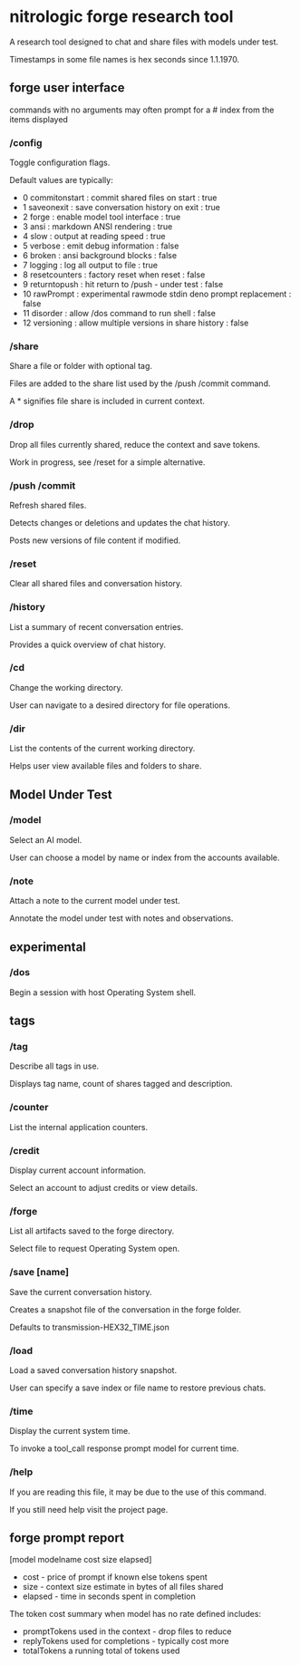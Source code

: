 # nitrologic forge research tool

A research tool designed to chat and share files with models under test.

Timestamps in some file names is hex seconds since 1.1.1970.

## forge user interface

commands with no arguments may often prompt for a # index from
the items displayed

### /config

Toggle configuration flags.

Default values are typically:

* 0 commitonstart : commit shared files on start : true
* 1 saveonexit :  save conversation history on exit : true
* 2 forge : enable model tool interface : true
* 3 ansi : markdown ANSI rendering : true
* 4 slow : output at reading speed : true
* 5 verbose : emit debug information : false
* 6 broken : ansi background blocks : false
* 7 logging : log all output to file : true
* 8 resetcounters : factory reset when reset : false
* 9 returntopush : hit return to /push - under test : false
* 10 rawPrompt : experimental rawmode stdin deno prompt replacement : false
* 11 disorder : allow /dos command to run shell : false
* 12 versioning : allow multiple versions in share history : false

### /share

Share a file or folder with optional tag.

Files are added to the share list used by the /push /commit command.

A * signifies file share is included in current context.

### /drop

Drop all files currently shared, reduce the context and save tokens.

Work in progress, see /reset for a simple alternative.

### /push /commit

Refresh shared files. 

Detects changes or deletions and updates the chat history.

Posts new versions of file content if modified.

### /reset

Clear all shared files and conversation history.

### /history

List a summary of recent conversation entries. 

Provides a quick overview of chat history.

### /cd

Change the working directory. 

User can navigate to a desired directory for file operations.

### /dir

List the contents of the current working directory. 

Helps user view available files and folders to share.

## Model Under Test

### /model

Select an AI model.

User can choose a model by name or index from the accounts available.

### /note

Attach a note to the current model under test.

Annotate the model under test with notes and observations.

## experimental

### /dos

Begin a session with host Operating System shell.

## tags

### /tag

Describe all tags in use.

Displays tag name, count of shares tagged and description.

### /counter

List the internal application counters.

### /credit

Display current account information.

Select an account to adjust credits or view details.

### /forge

List all artifacts saved to the forge directory.

Select file to request Operating System open.

### /save [name]

Save the current conversation history. 

Creates a snapshot file of the conversation in the forge folder.

Defaults to transmission-HEX32_TIME.json

### /load

Load a saved conversation history snapshot.

User can specify a save index or file name to restore previous chats.


### /time

Display the current system time. 

To invoke a tool_call response prompt model for current time.


### /help

If you are reading this file, it may be due to the use of this command.

If you still need help visit the project page.

## forge prompt report

[model modelname cost size elapsed]

* cost - price of prompt if known else tokens spent
* size - context size estimate in bytes of all files shared
* elapsed - time in seconds spent in completion 

The token cost summary when model has no rate defined includes:

* promptTokens used in the context - drop files to reduce
* replyTokens used for completions - typically cost more
* totalTokens a running total of tokens used
